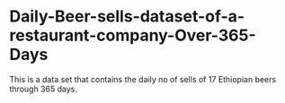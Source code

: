 # Daily-Beer-sells-dataset-of-a-restaurant-company-Over-365-Days
This is a data set that contains the daily no of sells of 17 Ethiopian beers through 365 days.
